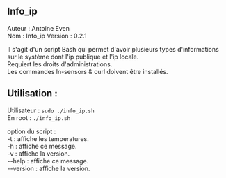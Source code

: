 ## Info_ip

Auteur : Antoine Even  
Nom : Info_ip
Version : 0.2.1

Il s'agit d'un script Bash qui permet d'avoir plusieurs types d'informations sur le système
dont l'ip publique et l'ip locale.  
Requiert les droits d'administrations.  
Les commandes ln-sensors & curl doivent être installés.  

## Utilisation :
Utilisateur :
`sudo ./info_ip.sh`  
En root : 
`./info_ip.sh`

option du script :  
-t		: affiche les temperatures.  
-h		: affiche ce message.  
-v		: affiche la version.  
--help		: affiche ce message.  
--version	: affiche la version.  

